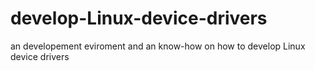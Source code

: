 # develop-Linux-device-drivers
an developement eviroment and an know-how on how to  develop Linux device drivers
